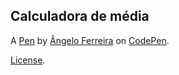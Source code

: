 Calculadora de média
--------------------


A [Pen](https://codepen.io/angelloferreira/pen/XWqXZpK) by [Ângelo Ferreira](https://codepen.io/angelloferreira) on [CodePen](https://codepen.io).

[License](https://codepen.io/license/pen/XWqXZpK).